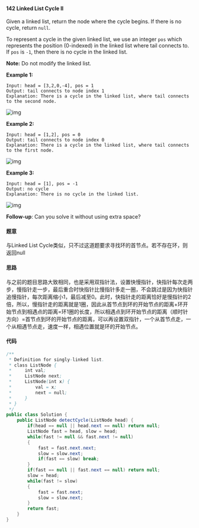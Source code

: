 #### 142 Linked List Cycle II

Given a linked list, return the node where the cycle begins. If there is no cycle, return `null`.

To represent a cycle in the given linked list, we use an integer `pos` which represents the position (0-indexed) in the linked list where tail connects to. If `pos` is `-1`, then there is no cycle in the linked list.

**Note:** Do not modify the linked list.

 

**Example 1:**

```
Input: head = [3,2,0,-4], pos = 1
Output: tail connects to node index 1
Explanation: There is a cycle in the linked list, where tail connects to the second node.
```

![img](https://assets.leetcode.com/uploads/2018/12/07/circularlinkedlist.png)

**Example 2:**

```
Input: head = [1,2], pos = 0
Output: tail connects to node index 0
Explanation: There is a cycle in the linked list, where tail connects to the first node.
```

![img](https://assets.leetcode.com/uploads/2018/12/07/circularlinkedlist_test2.png)

**Example 3:**

```
Input: head = [1], pos = -1
Output: no cycle
Explanation: There is no cycle in the linked list.
```

![img](https://assets.leetcode.com/uploads/2018/12/07/circularlinkedlist_test3.png)

 

**Follow-up**:
Can you solve it without using extra space?

#### 题意

与Linked List Cycle类似，只不过这道题要求寻找环的首节点。若不存在环，则返回null

#### 思路

与之前的题目思路大致相同，也是采用双指针法，设置快慢指针，快指针每次走两步，慢指针走一步，最后重合时快指针比慢指针多走一圈，不会跳过是因为快指针追慢指针，每次距离缩小1，最后减至0。此时，快指针走的距离恰好是慢指针的2倍，所以，慢指针走的距离就是1圈，因此从首节点到环的开始节点的距离+环开始节点到相遇点的距离=环1圈的长度，所以相遇点到环开始节点的距离（顺时针方向）=首节点到环的开始节点的距离，可以再设置双指针，一个从首节点走，一个从相遇节点走，速度一样，相遇位置就是环的开始节点。

#### 代码

```java
/**
 * Definition for singly-linked list.
 * class ListNode {
 *     int val;
 *     ListNode next;
 *     ListNode(int x) {
 *         val = x;
 *         next = null;
 *     }
 * }
 */
public class Solution {
    public ListNode detectCycle(ListNode head) {
        if(head == null || head.next == null) return null;
        ListNode fast = head, slow = head;
        while(fast != null && fast.next != null)
        {
            fast = fast.next.next;
            slow = slow.next;
            if(fast == slow) break;
        }
        if(fast == null || fast.next == null) return null;
        slow = head;
        while(fast != slow)
        {
            fast = fast.next;
            slow = slow.next;
        }
        return fast;
    }
}
```

